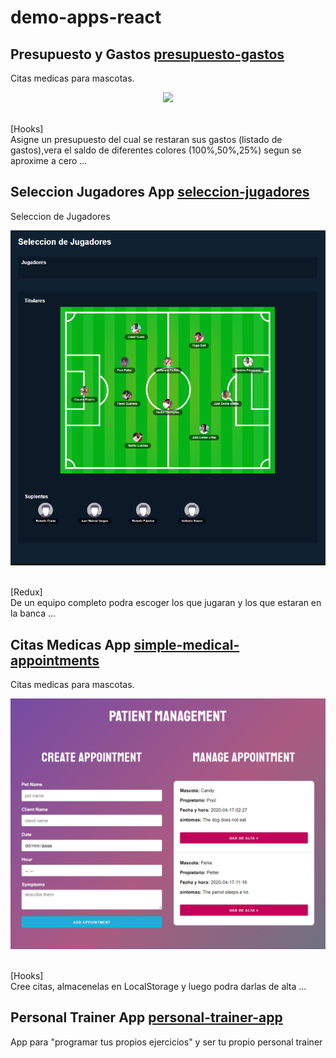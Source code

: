 # demo-apps-react
## Presupuesto y Gastos [presupuesto-gastos](https://github.com/popehiflo/demo-apps-react/tree/master/presupuesto-gastos)<br/>
Citas medicas para mascotas.
<p align="center"> <img src="presupuesto-gastos/public/presupuesto-gastos.PNG" width="773"/></p><br/>
[Hooks]<br/>
Asigne un presupuesto del cual se restaran sus gastos (listado de gastos),vera el saldo de diferentes colores (100%,50%,25%) segun se aproxime a cero ...

## Seleccion Jugadores App [seleccion-jugadores](https://github.com/popehiflo/demo-apps-react/tree/master/seleccion-jugadores)<br/>
Seleccion de Jugadores
<p align="center"> <img src="seleccion-jugadores/public/seleccion-jugadores.PNG" width="773"/></p><br/>
[Redux]<br/>
De un equipo completo podra escoger los que jugaran y los que estaran en la banca ...

## Citas Medicas App [simple-medical-appointments](https://github.com/popehiflo/demo-apps-react/tree/master/simple-medical-appointments)<br/>
Citas medicas para mascotas.
<p align="center"> <img src="simple-medical-appointments/public/simple-medical-appointments.PNG" width="773"/></p><br/>
[Hooks]<br/>
Cree citas, almacenelas en LocalStorage y luego podra darlas de alta ...

## Personal Trainer App [personal-trainer-app](https://github.com/popehiflo/demo-apps-react/tree/master/personal-trainer-app)
App para "programar tus propios ejercicios" y ser tu propio personal trainer

